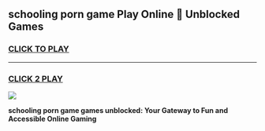 
## schooling porn game Play Online 👋 Unblocked Games
<h3>
<a href="https://news.freeplayer.one?title=schooling_porn_game&ref=17GH">CLICK TO PLAY</a></h3>
<hr>

<h3>
<a href="https://news.freeplayer.one?title=schooling_porn_game&ref=17GH">CLICK 2 PLAY</a>
  
</h3>

<a href="https://news.freeplayer.one?title=schooling_porn_game&ref=17GH/"><img src="https://clearcache.store/games.png"></a>


**schooling porn game games unblocked: Your Gateway to Fun and Accessible Online Gaming**

